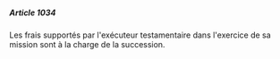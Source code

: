 ##### Article 1034

Les frais supportés par l'exécuteur testamentaire dans l'exercice de sa mission sont à la charge de la succession.

